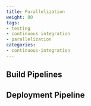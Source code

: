 ```yaml
---
title: Parallelization
weight: 80
tags:
- testing
- continuous integration
- parallelization
categories:
- continuous-integration
---
```

## Build Pipelines

## Deployment Pipeline
